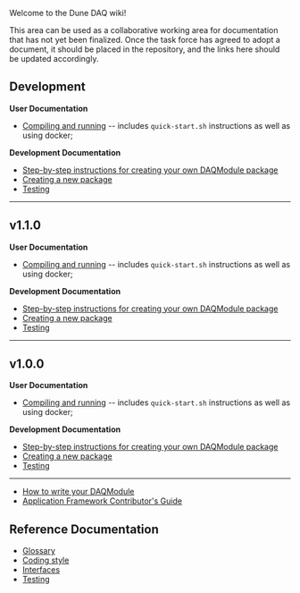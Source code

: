 Welcome to the Dune DAQ wiki!

This area can be used as a collaborative working area for documentation that has not yet been finalized. Once the task force has agreed to adopt a document, it should be placed in the repository, and the links here should be updated accordingly.

## Development 

**User Documentation**

* [Compiling and running](versions/devel/Compiling-and-running.md) -- includes `quick-start.sh` instructions as well as using docker;

**Development Documentation**

* [Step-by-step instructions for creating your own DAQModule package](versions/devel/Step-by-step-instructions-for-creating-your-own-DAQModule-package.md)
* [Creating a new package](versions/devel/Creating-a-new-package.md)
* [Testing](versions/devel/Testing.md)

***

## v1.1.0


**User Documentation**

* [Compiling and running](versions/v1.1.0/Compiling-and-running.md) -- includes `quick-start.sh` instructions as well as using docker;

**Development Documentation**

* [Step-by-step instructions for creating your own DAQModule package](versions/v1.1.0/Step-by-step-instructions-for-creating-your-own-DAQModule-package.md)
* [Creating a new package](versions/v1.1.0/Creating-a-new-package.md)
* [Testing](versions/v1.1.0/Testing.md)

***

## v1.0.0


**User Documentation**

* [Compiling and running](versions/v1.0.0/Compiling-and-running.md) -- includes `quick-start.sh` instructions as well as using docker;

**Development Documentation**

* [Step-by-step instructions for creating your own DAQModule package](versions/v1.0.0/Step-by-step-instructions-for-creating-your-own-DAQModule-package.md)
* [Creating a new package](versions/v1.0.0/Creating-a-new-package.md)
* [Testing](versions/v1.0.0/Testing.md)

***

* [How to write your DAQModule](How-to-write-your-DAQModule)
* [Application Framework Contributor's Guide](Contributors-Guide)


## Reference Documentation

* [Glossary](Glossary-of-Terms.md)
* [Coding style](Coding-style.md)
* [Interfaces](Interfaces-between-DAQ-objects.md)
* [Testing](Testing.md)


